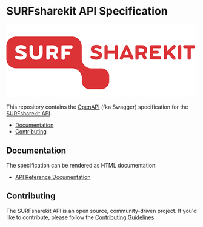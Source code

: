 # SURFsharekit API Specification

![SURFsharekit API](surfsharekitlogo.png)

This repository contains the [OpenAPI](https://github.com/OAI/OpenAPI-Specification) (fka Swagger) specification for the [SURFsharekit API](https://surfsharekit.nl/home).

* [Documentation](#documentation)
* [Contributing](#contributing)


## Documentation

The specification can be rendered as HTML documentation:

* [API Reference Documentation](https://rawgit.com/open-education-api/specification/v2/docs.html)


## Contributing

The SURFsharekit API is an open source, community-driven project. If you'd like to contribute, please follow the [Contributing Guidelines](CONTRIBUTING.md).

